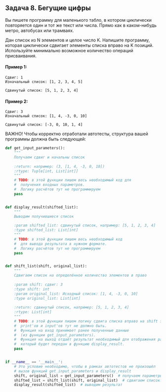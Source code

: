 ## Задача 8. Бегущие цифры
Вы пишете программу для маленького табло, в котором циклически
повторяется один и тот же текст или числа. Прямо как в
каком-нибудь метро, автобусах или трамваях.

Дан список из N элементов и целое число K. Напишите
программу, которая циклически сдвигает элементы списка
вправо на K позиций. Используйте минимально возможное
количество операций присваивания.

#### Пример 1:
```
Сдвиг: 1
Изначальный список: [1, 2, 3, 4, 5]

Сдвинутый список: [5, 1, 2, 3, 4]
```
#### Пример 2:
```
Сдвиг: 3
Изначальный список: [1, 4, -3, 0, 10]

Сдвинутый список: [-3, 0, 10, 1, 4]
```

ВАЖНО!
Чтобы корректно отработали автотесты, структура вашей
программы должна быть следующей:

```python
def get_input_parameters():
    """
    Получаем сдвиг и начальны список
    
    :return: например: (3, [1, 4, -3, 0, 10])
    :rtype: Tuple[int, List[int]]
    """
    # TODO: в этой функции пишем весь необходимый код для 
    #  получения входных параметров.
    #  Логику расчётов тут не программируем
    pass


def display_result(shifted_list):
    """
    Выводим получившиеся список
    
    :param shifted_list: сдвинутый список, например: [5, 1, 2, 3, 4]
    :type shifted_list: List[int]
    """
    # TODO: в этой функции пишем весь необходимый код 
    #  для вывода результата в нужном формате.
    #  Логику расчётов тут не программируем
    pass


def shift_list(shift, original_list):
    """
    Сдвигаем список на определённое количество элементов в право
    
    :param shift: сдвиг: 3
    :type shift: int
    :param original_list: Исходный список: [1, 4, -3, 0, 10]
    :type original_list: List[int]
    
    :return: сдвинутый список, например: [5, 1, 2, 3, 4]
    :rtype: List[int]
    """
    # TODO: в этой функции пишем логику сдвига списка вправо на shift элементов. 
    #  print'ов и input'ов тут не должно быть. 
    #  Функция на вход принимает ранее полученные данные
    #  (из функции get_input_parameters).
    #  Функция на выход отдаёт результат необходимый для отображения работы программы,
    #  который будет передан в функцию display_result.
    pass


if __name__ == '__main__':
    # Это условие необходимо, чтобы в рамках автотестов не произошёл
    # вызов функций get_input_parameters и display_result
    shift, original_list = get_input_parameters()  # получаем параметры
    shifted_list = shift_list(shift, original_list)  # сдвигаем список.
    display_result(shifted_list)  # выводим результат
```